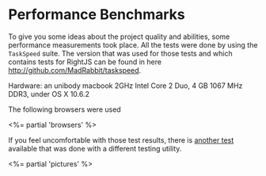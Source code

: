 # Performance Benchmarks

To give you some ideas about the project quality and abilities, some
performance measurements took place. All the tests were done by using
the `TaskSpeed` suite. The version that was used for those tests
and which contains tests for RightJS can be found in here
<http://github.com/MadRabbit/taskspeed>.

Hardware: an unibody macbook 2GHz Intel Core 2 Duo, 4 GB 1067 MHz DDR3, under OS X 10.6.2


The following browsers were used

<%= partial 'browsers' %>

If you feel uncomfortable with those test results, there is 
[another test](http://st-on-it.blogspot.com/2009/12/meet-shakker-mano-mano-javascript.html)
available that was done with a different testing utility.

<%= partial 'pictures' %>

